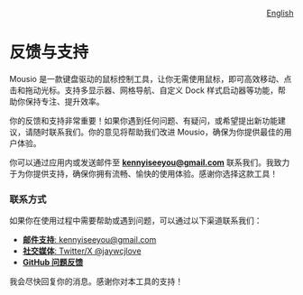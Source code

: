 <p align="right">
  <a href="./feedback.md">English</a>
</p>
<!--rehype:style=float: right; bottom: -36px; position: relative;-->

反馈与支持  
===  

Mousio 是一款键盘驱动的鼠标控制工具，让你无需使用鼠标，即可高效移动、点击和拖动光标。支持多显示器、网格导航、自定义 Dock 样式启动器等功能，帮助你保持专注、提升效率。

你的反馈和支持非常重要！如果你遇到任何问题、有疑问，或希望提出新功能建议，请随时联系我们。你的意见将帮助我们改进 Mousio，确保为你提供最佳的用户体验。  

你可以通过应用内或发送邮件至 **kennyiseeyou@gmail.com** 联系我们。我致力于为你提供支持，确保你拥有流畅、愉快的使用体验。感谢你选择这款工具！  

### 联系方式  

如果你在使用过程中需要帮助或遇到问题，可以通过以下渠道联系我们：  

- [**邮件支持**: kennyiseeyou@gmail.com](mailto:kennyiseeyou@gmail.com)  
- [**社交媒体**: Twitter/X @jaywcjlove](https://twitter.com/jaywcjlove)  
- [**GitHub 问题反馈**](https://github.com/jaywcjlove/mousio/issues/new/choose)  

我会尽快回复你的消息。感谢你对本工具的支持！  
